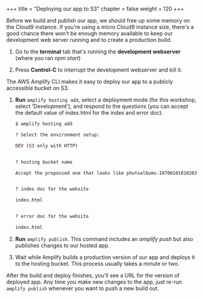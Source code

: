 +++
title = "Deploying our app to S3"
chapter = false
weight = 120
+++

Before we build and publish our app, we should free up some memory on the Cloud9 instance. If you're using a micro Cloud9 instance size, there's a good chance there won't be enough memory available to keep our development web server running and to create a production build.

1. Go to the **terminal** tab that's running the **development webserver** (where you ran *npm start*)

1. Press **Control-C** to interrupt the development webserver and kill it.

The AWS Amplify CLI makes it easy to deploy our app to a publicly accessible bucket on S3.

1. **Run** `amplify hosting add`, select a deployment mode (for this workshop, select 'Development'), and respond to the questions (you can accept the default value of index.html for the index and error doc).
    ```bash
    $ amplify hosting add

    ? Select the environment setup: 

    DEV (S3 only with HTTP)


    ? hosting bucket name 

    Accept the propossed one that looks like photoalbums-19700101010203--hostingbucket


    ? index doc for the website 

    index.html


    ? error doc for the website 

    index.html
    ```


2. **Run** `amplify publish`. This command includes an _amplify push_ but also publishes changes to our hosted app.

3. Wait while Amplify builds a production version of our app and deploys it to the hosting bucket. This process usually takes a minute or two.

After the build and deploy finishes, you'll see a URL for the version of deployed app. Any time you make new changes to the app, just re-run `amplify publish` whenever you want to push a new build out.